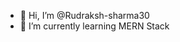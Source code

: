 - 👋 Hi, I’m @Rudraksh-sharma30
- 🌱 I’m currently learning MERN Stack

<!---
Rudraksh-sharma30/Rudraksh-sharma30 is a ✨ special ✨ repository because its `README.md` (this file) appears on your GitHub profile.
You can click the Preview link to take a look at your changes.
--->
